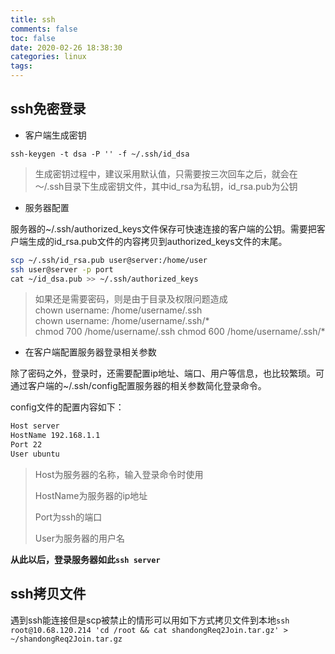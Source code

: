 ```yaml
---
title: ssh
comments: false
toc: false
date: 2020-02-26 18:38:30
categories: linux
tags:
---
```


## ssh免密登录

* 客户端生成密钥

`ssh-keygen -t dsa -P '' -f ~/.ssh/id_dsa`

>生成密钥过程中，建议采用默认值，只需要按三次回车之后，就会在～/.ssh目录下生成密钥文件，其中id_rsa为私钥，id_rsa.pub为公钥

* 服务器配置

服务器的~/.ssh/authorized_keys文件保存可快速连接的客户端的公钥。需要把客户端生成的id_rsa.pub文件的内容拷贝到authorized_keys文件的末尾。

``` sh
scp ~/.ssh/id_rsa.pub user@server:/home/user
ssh user@server -p port
cat ~/id_dsa.pub >> ~/.ssh/authorized_keys
```

>如果还是需要密码，则是由于目录及权限问题造成
chown username: /home/username/.ssh
chown username: /home/username/.ssh/*
chmod 700 /home/username/.ssh
chmod 600 /home/username/.ssh/*

* 在客户端配置服务器登录相关参数

除了密码之外，登录时，还需要配置ip地址、端口、用户等信息，也比较繁琐。可通过客户端的~/.ssh/config配置服务器的相关参数简化登录命令。

config文件的配置内容如下：

``` txt
Host server
HostName 192.168.1.1
Port 22
User ubuntu
```

>Host为服务器的名称，输入登录命令时使用
>
>HostName为服务器的ip地址
>
>Port为ssh的端口
>
>User为服务器的用户名

**从此以后，登录服务器如此`ssh server`**

## ssh拷贝文件

遇到ssh能连接但是scp被禁止的情形可以用如下方式拷贝文件到本地`ssh root@10.68.120.214 'cd /root && cat shandongReq2Join.tar.gz' > ~/shandongReq2Join.tar.gz`